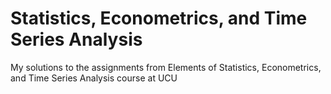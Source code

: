 # Statistics, Econometrics, and Time Series Analysis
My solutions to the assignments from Elements of Statistics, Econometrics, and Time Series Analysis course at UCU
